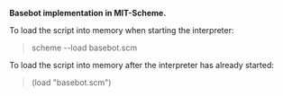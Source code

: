 **Basebot implementation in MIT-Scheme.**

To load the script into memory when starting the interpreter:

> scheme --load basebot.scm

To load the script into memory after the interpreter has already started:

> (load "basebot.scm")